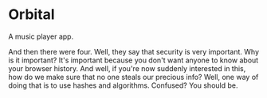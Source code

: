 # Orbital
A music player app.

And then there were four.
Well, they say that security is very important. Why is it important? It's important because you don't want anyone to know about your browser history. And well, if you're now suddenly interested in this, how do we make sure that no one steals our precious info? Well, one way of doing that is to use hashes and algorithms. Confused? You should be.

